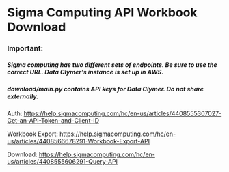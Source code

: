 # Sigma Computing API Workbook Download

### Important: 
##### Sigma computing has two different sets of endpoints. Be sure to use the correct URL. Data Clymer's instance is set up in AWS.
##### download/main.py contains API keys for Data Clymer. Do not share externally. 

Auth:
https://help.sigmacomputing.com/hc/en-us/articles/4408555307027-Get-an-API-Token-and-Client-ID

Workbook Export:
https://help.sigmacomputing.com/hc/en-us/articles/4408566678291-Workbook-Export-API

Download: 
https://help.sigmacomputing.com/hc/en-us/articles/4408555606291-Query-API
